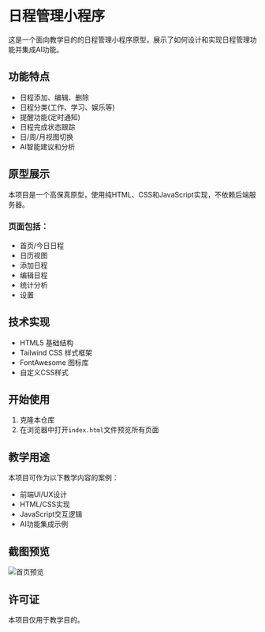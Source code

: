 # 日程管理小程序

这是一个面向教学目的的日程管理小程序原型，展示了如何设计和实现日程管理功能并集成AI功能。

## 功能特点

- 日程添加、编辑、删除
- 日程分类(工作、学习、娱乐等)
- 提醒功能(定时通知)
- 日程完成状态跟踪
- 日/周/月视图切换
- AI智能建议和分析

## 原型展示

本项目是一个高保真原型，使用纯HTML、CSS和JavaScript实现，不依赖后端服务器。

### 页面包括：

- 首页/今日日程
- 日历视图
- 添加日程
- 编辑日程
- 统计分析
- 设置

## 技术实现

- HTML5 基础结构
- Tailwind CSS 样式框架
- FontAwesome 图标库
- 自定义CSS样式

## 开始使用

1. 克隆本仓库
2. 在浏览器中打开`index.html`文件预览所有页面

## 教学用途

本项目可作为以下教学内容的案例：

- 前端UI/UX设计
- HTML/CSS实现
- JavaScript交互逻辑
- AI功能集成示例

## 截图预览

![首页预览](screenshots/home.png)

## 许可证

本项目仅用于教学目的。 